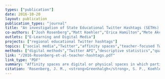 ```yaml
---
types: ["publication"]
date: 2016-10-20
layout: publication
publication_types: "journal"
title: "An investigation of State Educational Twitter Hashtags (SETHs) as affinity spaces"
co-authors: ["Josh Rosenberg","Matt Koehler","Erica Hamilton","Mete Akcaoglu"]
outlets: ["E-Learning and Digital Media"]
projects: ["regional educational Twitter hashtags"]
topics: ["social media","Twitter","affinity spaces","teacher-focused Twitter hashtags","informal learning","teacher professional learning"]
methods: ["digital methods","Twitter API","descriptive statistics","qualitative coding"]
link: "/2016-Rosenberg-et-al-teacher-hashtags.pdf"
link_type: "PDF"
summary: "Affinity spaces are digital or physical spaces in which participants interact with one another around content of shared interest and through a common portal (or platform). Among teachers, some of the largest affinity spaces may be those organized around hashtags on Twitter: These spaces are public, largely unmoderated, and thriving, yet very little is known about them, especially those based in geographical areas such as American states. This paper examines these potential affinity spaces by providing the first large-scale study of them in the form of an examination of 47 State Educational Twitter Hashtags (SETHs). Collecting over 550,000 tweets over 6 months, our analysis focused on who is participating in SETHs, how active participants are, and when participation occurred. We found support for two of Gee’s tenets of affinity spaces, in particular many interactions through a shared portal. Though the content of tweets were not the focus, this study’s findings lend support to efforts to identify which particular SETHs will be best suited to subsequent analysis of their content and what times subsequent analysis might most productively focus on. We discuss implications for how we conceive of teacher professional development and suggest directions for future research focused on the content of tweets associated with SETHs."
citation: 'Rosenberg, J. M., <strong>Greenhalgh</strong>, S. P., Koehler, M. J., Hamilton, E., & Akcaoglu, M., (2016). An investigation of State Educational Twitter Hashtags (SETHs) as affinity spaces. <em>E-Learning and Digital Media</em>, <em>13</em>(1/2), 24-44. <a href="https://doi.org/10.1177/2042753016672351">https://doi.org/10.1177/2042753016672351</a>'
---
```

